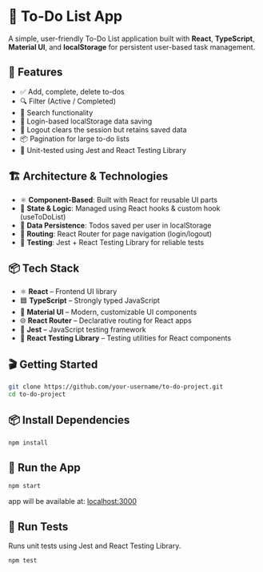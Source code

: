 # 📝 To-Do List App

A simple, user-friendly To-Do List application built with **React**, **TypeScript**, **Material UI**, and **localStorage** for persistent user-based task management.

## 🔧 Features

- ✅ Add, complete, delete to-dos
- 🔍 Filter (Active / Completed)
- 🔎 Search functionality
- 👥 Login-based localStorage data saving
- 🔐 Logout clears the session but retains saved data
- 📦 Pagination for large to-do lists
- 🧪 Unit-tested using Jest and React Testing Library

## 🏗️ Architecture & Technologies

- ⚛️ **Component-Based**: Built with React for reusable UI parts
- 🧠 **State & Logic**: Managed using React hooks & custom hook (useToDoList)
- 💾 **Data Persistence**: Todos saved per user in localStorage
- 🔀 **Routing**: React Router for page navigation (login/logout)
- 🧪 **Testing**: Jest + React Testing Library for reliable tests

## 📦 Tech Stack

- ⚛️ **React** – Frontend UI library
- 🟦 **TypeScript** – Strongly typed JavaScript
- 🎨 **Material UI** – Modern, customizable UI components
- 🌐 **React Router** – Declarative routing for React apps
- 🧪 **Jest** – JavaScript testing framework
- 🔬 **React Testing Library** – Testing utilities for React components

## 🎬 Getting Started

```bash
git clone https://github.com/your-username/to-do-project.git
cd to-do-project
```

## 📦 Install Dependencies

```bash
npm install
```


## 🚀 Run the App

```bash
npm start
```
app will be available at: [localhost:3000](http://localhost:3000)

## 🧪 Run Tests

Runs unit tests using Jest and React Testing Library.

```bash
npm test
```

